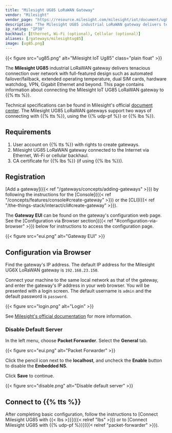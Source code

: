 ```yaml
---
title: "Milesight UG85 LoRaWAN Gateway"
vendor: "Milesight"
vendor_page: "https://resource.milesight.com/milesight/iot/document/ug85_user_guide_en.pdf"
description: "The Milesight UG85 industrial LoRaWAN gateway delivers tenacious connection over network with full-featured design such as automated failover/failback, extended operating temperature, dual SIM cards, hardware watchdog, VPN, Gigabit Ethernet and beyond."
ip_rating: "IP30"
backhaul: [Ethernet, Wi-Fi (optional), Cellular (optional)]
aliases: [/gateways/milesightug85]
image: [ug85.png]
---
```


{{< figure src="ug85.png" alt="Milesight IoT Ug85" class="plain float" >}}

The **Milesight UG85** industrial LoRaWAN gateway delivers tenacious connection over network with full-featured design such as automated failover/failback, extended operating temperature, dual SIM cards, hardware watchdog, VPN, Gigabit Ethernet and beyond. This page contains information about connecting the Milesight IoT UG85 LoRaWAN gateway to {{% tts %}}.

<!--more-->

Technical specifications can be found in Milesight's official [document center](https://www.milesight-iot.com/documents-download). The Milesight UG85 LoRaWAN gateways support two ways of connecting with {{% tts %}}, using the {{% udp-pf %}} or {{% lbs %}}.

## Requirements

1. User account on {{% tts %}} with rights to create gateways.
2. Milesight UG85 LoRaWAN gateway connected to the Internet via Ethernet, Wi-Fi or cellular backhaul.
3. CA certificate for {{% lbs %}} (if using {{% lbs %}}).

## Registration

[Add a gateway]({{< ref "/gateways/concepts/adding-gateways" >}}) by following the instructions for the [Console]({{< ref "/concepts/features/console#create-gateway" >}}) or the [CLI]({{< ref "/the-things-stack/interact/cli#create-gateway" >}}).

The **Gateway EUI** can be found on the gateway's configuration web page. See the [Configuration via Browser section]({{< ref "#configuration-via-browser" >}}) below for instructions to access the configuration page.

{{< figure src="eui.png" alt="Gateway EUI" >}}

## Configuration via Browser

Find the gateway's IP address. The default IP address for the Milesight UG6X LoRaWAN gateway is `192.168.23.150`.

Connect your machine to the same local network as that of the gateway, and enter the gateway's IP address in your web browser. You will be presented with a login screen. The default username is `admin` and the default password is `password`.

{{< figure src="login.png" alt="Login" >}}

See [Milesight's official documentation](https://www.milesight-iot.com/documents-download) for more information.

### Disable Default Server

In the left menu, choose **Packet Forwarder**. Select the **General** tab.

{{< figure src="eui.png" alt="Packet Forwarder" >}}

Click the pencil icon next to the **localhost**, and uncheck the **Enable** button to disable the **Embedded NS**.

Click **Save** to continue.

{{< figure src="disable.png" alt="Disable default server" >}}

## Connect to {{% tts %}}

After completing basic configuration, follow the instructions to [Connect Milesight UG85 with {{< lbs >}}]({{< relref "lbs" >}}) or to [Connect Milesight UG85 with {{% udp-pf %}}]({{< relref "packet-forwarder" >}}).
